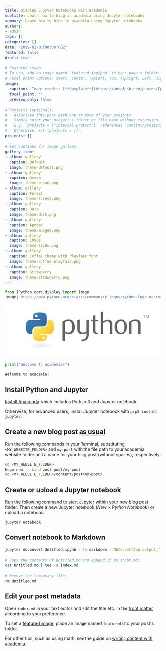 ```yaml
---
title: Display Jupyter Notebooks with academia
subtitle: Learn how to blog in academia using Jupyter notebooks
summary: Learn how to blog in academia using Jupyter notebooks
authors:
- admin
tags: []
categories: []
date: "2019-02-05T00:00:00Z"
featured: false
draft: true

# Featured image
# To use, add an image named `featured.jpg/png` to your page's folder.
# Focal point options: Smart, Center, TopLeft, Top, TopRight, Left, Right, BottomLeft, Bottom, BottomRight
image:
  caption: 'Image credit: [**Unsplash**](https://unsplash.com/photos/CpkOjOcXdUY)'
  focal_point: ""
  preview_only: false

# Projects (optional).
#   Associate this post with one or more of your projects.
#   Simply enter your project's folder or file name without extension.
#   E.g. `projects = ["internal-project"]` references `content/project/deep-learning/index.md`.
#   Otherwise, set `projects = []`.
projects: []

# Set captions for image gallery.
gallery_item:
- album: gallery
  caption: Default
  image: theme-default.png
- album: gallery
  caption: Ocean
  image: theme-ocean.png
- album: gallery
  caption: Forest
  image: theme-forest.png
- album: gallery
  caption: Dark
  image: theme-dark.png
- album: gallery
  caption: Apogee
  image: theme-apogee.png
- album: gallery
  caption: 1950s
  image: theme-1950s.png
- album: gallery
  caption: Coffee theme with Playfair font
  image: theme-coffee-playfair.png
- album: gallery
  caption: Strawberry
  image: theme-strawberry.png
---
```



```python
from IPython.core.display import Image
Image('https://www.python.org/static/community_logos/python-logo-master-v3-TM-flattened.png')
```




![png](./academia_0_0.png)




```python
print("Welcome to academia!")
```

    Welcome to academia!


## Install Python and Jupyter

[Install Anaconda](https://www.anaconda.com/distribution/#download-section) which includes Python 3 and Jupyter notebook.

Otherwise, for advanced users, install Jupyter notebook with `pip3 install jupyter`.

## Create a new blog post [as usual](https://sourcethemes.com/academic/docs/managing-content/#create-a-blog-post)

Run the following commands in your Terminal, substituting `<MY_WEBSITE_FOLDER>` and `my-post` with the file path to your academia website folder and a name for your blog post (without spaces), respectively:  

```bash
cd <MY_WEBSITE_FOLDER>
hugo new  --kind post post/my-post
cd <MY_WEBSITE_FOLDER>/content/post/my-post/
```

## Create or upload a Jupyter notebook

Run the following command to start Jupyter within your new blog post folder. Then create a new Jupyter notebook (*New > Python Notebook*) or upload a notebook.

```bash
jupyter notebook
```

## Convert notebook to Markdown

```bash
jupyter nbconvert Untitled.ipynb --to markdown --NbConvertApp.output_files_dir=.

# Copy the contents of Untitled.md and append it to index.md:
cat Untitled.md | tee -a index.md

# Remove the temporary file:
rm Untitled.md
```

## Edit your post metadata

Open `index.md` in your text editor and edit the title etc. in the [front matter](https://sourcethemes.com/academic/docs/front-matter/) according to your preference.

To set a [featured image](https://sourcethemes.com/academic/docs/managing-content/#featured-image), place an image named `featured` into your post's folder.

For other tips, such as using math, see the guide on [writing content with academia](https://sourcethemes.com/academic/docs/writing-markdown-latex/). 
